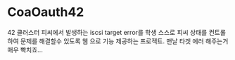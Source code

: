 # CoaOauth42
42 클러스터 피씨에서 발생하는 iscsi target error를 학생 스스로 피씨 상태를 컨트롤 하여 문제를 해결할수 있도록 웹 으로 기능 제공하는 프로젝트. 맨날 타겟 에러 해주는거 매우 빡치죠...
